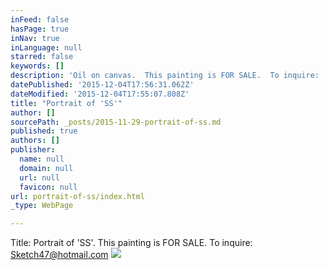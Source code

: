 ```yaml
---
inFeed: false
hasPage: true
inNav: true
inLanguage: null
starred: false
keywords: []
description: 'Oil on canvas.  This painting is FOR SALE.  To inquire:  Sketch47@hotmail.com'
datePublished: '2015-12-04T17:56:31.062Z'
dateModified: '2015-12-04T17:55:07.808Z'
title: "Portrait of 'SS'"
author: []
sourcePath: _posts/2015-11-29-portrait-of-ss.md
published: true
authors: []
publisher:
  name: null
  domain: null
  url: null
  favicon: null
url: portrait-of-ss/index.html
_type: WebPage

---
```

Title:  Portrait of 'SS'.   This painting is FOR SALE.  To inquire:  Sketch47@hotmail.com
![](https://s3-us-west-2.amazonaws.com/the-grid-img/p/5ae2296f264c0b0de1b59b500b41ab48e75dfe6a.jpg)